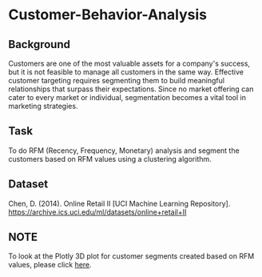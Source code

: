 # Customer-Behavior-Analysis
## Background
Customers are one of the most valuable assets for a company's success, but it is not feasible to manage all customers in the same way. Effective customer targeting requires segmenting them to build meaningful relationships that surpass their expectations. Since no market offering can cater to every market or individual, segmentation becomes a vital tool in marketing strategies.
## Task
To do RFM (Recency, Frequency, Monetary) analysis and segment the customers based on RFM values using a clustering algorithm.
## Dataset
Chen, D. (2014). Online Retail II [UCI Machine Learning Repository]. https://archive.ics.uci.edu/ml/datasets/online+retail+II

## NOTE
To look at the Plotly 3D plot for customer segments created based on RFM values, please click [here](https://cust-beh-anal.netlify.app/).
